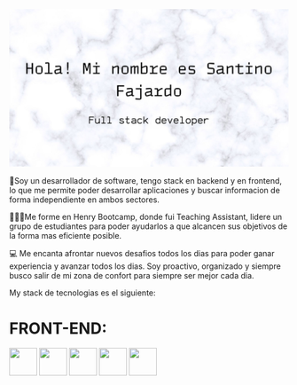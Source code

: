 <img src="./ImagenPresentacion.jpg" alt="My cool logo"/>

🚀Soy un desarrollador de software, tengo stack en backend y en frontend, lo que me permite poder desarrollar aplicaciones y buscar informacion de forma independiente en ambos sectores.

🧑‍🤝‍🧑Me forme en Henry Bootcamp, donde fui Teaching Assistant, lidere un grupo de estudiantes para poder ayudarlos a que alcancen sus objetivos de la forma mas eficiente posible.

💻 Me encanta afrontar nuevos desafios todos los dias para poder ganar experiencia y avanzar todos los dias. Soy proactivo, organizado y siempre busco salir de mi zona de confort para siempre ser mejor cada dia.

My stack de tecnologias es el siguiente:

<h1 font-size="40px">FRONT-END:</h1>
<div display="flex" flex-wrap="wrap">
<img width="50px" height = "50px" src="https://images.vexels.com/media/users/3/166403/isolated/lists/a5a33bf3004830a2bd581e9fa65de660-icono-del-lenguaje-de-programacion-javascript.png">
<img width="50px" height = "50px" src="https://cdn.iconscout.com/icon/free/png-256/typescript-1174965.png">
<img width="50px" height = "50px"   src = "https://cdn.iconscout.com/icon/free/png-256/react-4-1175110.png">
<img width="50px" height = "50px"   src = "https://static-00.iconduck.com/assets.00/next-dot-js-icon-256x256-lkn50kli.png">
<img width="50px" height = "50px" src ="https://camo.githubusercontent.com/807a841178a49b85c44b25373873d8c5121ee2711e676a968643dbb642eb1eba/68747470733a2f2f6d69726f2e6d656469756d2e636f6d2f6d61782f3430302f312a59745f6b7867616f567746585f6c4f336c775a506c672e706e67">
</div>


